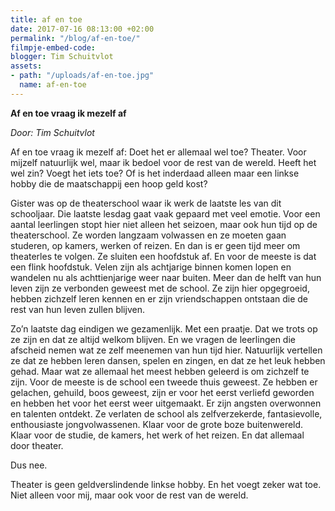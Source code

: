 ```yaml
---
title: af en toe
date: 2017-07-16 08:13:00 +02:00
permalink: "/blog/af-en-toe/"
filmpje-embed-code: 
blogger: Tim Schuitvlot
assets:
- path: "/uploads/af-en-toe.jpg"
  name: af-en-toe
---
```


**Af en toe vraag ik mezelf af**

*Door: Tim Schuitvlot*

Af en toe vraag ik mezelf af: Doet het er allemaal wel toe? Theater. Voor mijzelf natuurlijk wel, maar ik bedoel voor de rest van de wereld. Heeft het wel zin? Voegt het iets toe? Of is het inderdaad alleen maar een linkse hobby die de maatschappij een hoop geld kost?

Gister was op de theaterschool waar ik werk de laatste les van dit schooljaar. Die laatste lesdag gaat vaak gepaard met veel emotie. Voor een aantal leerlingen stopt hier niet alleen het seizoen, maar ook hun tijd op de theaterschool. Ze worden langzaam volwassen en ze moeten gaan studeren, op kamers, werken of reizen. En dan is er geen tijd meer om theaterles te volgen. Ze sluiten een hoofdstuk af. En voor de meeste is dat een flink hoofdstuk. Velen zijn als achtjarige binnen komen lopen en wandelen nu als achttienjarige weer naar buiten. Meer dan de helft van hun leven zijn ze verbonden geweest met de school. Ze zijn hier opgegroeid, hebben zichzelf leren kennen en er zijn vriendschappen ontstaan die de rest van hun leven zullen blijven.

Zo’n laatste dag eindigen we gezamenlijk. Met een praatje. Dat we trots op ze zijn en dat ze altijd welkom blijven. En we vragen de leerlingen die afscheid nemen wat ze zelf meenemen van hun tijd hier. Natuurlijk vertellen ze dat ze hebben leren dansen, spelen en zingen, en dat ze het leuk hebben gehad. Maar wat ze allemaal het meest hebben geleerd is om zichzelf te zijn. Voor de meeste is de school een tweede thuis geweest. Ze hebben er gelachen, gehuild, boos geweest, zijn er voor het eerst verliefd geworden en hebben het voor het eerst weer uitgemaakt. Er zijn angsten overwonnen en talenten ontdekt. Ze verlaten de school als zelfverzekerde, fantasievolle, enthousiaste jongvolwassenen. Klaar voor de grote boze buitenwereld. Klaar voor de studie, de kamers, het werk of het reizen. En dat allemaal door theater.

Dus nee. 

Theater is geen geldverslindende linkse hobby. En het voegt zeker wat toe. Niet alleen voor mij, maar ook voor de rest van de wereld.
